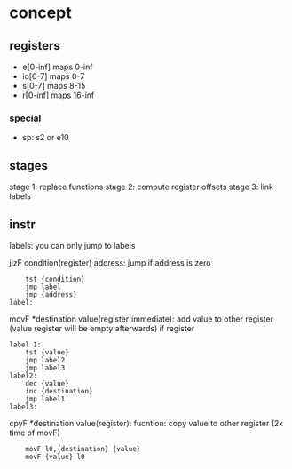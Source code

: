 # concept
## registers
- e[0-inf] maps 0-inf
- io[0-7] maps 0-7
- s[0-7] maps 8-15
- r[0-inf] maps 16-inf

### special
- sp: s2 or e10

## stages
stage 1:
replace functions
stage 2:
compute register offsets
stage 3:
link labels

## instr
labels: you can only jump to labels

jizF condition(register) address: jump if address is zero
```
    tst {condition}
    jmp label
    jmp {address}
label:
```

movF *destination value(register|immediate):    add value to other register (value register will be empty afterwards)
if register
```
label 1:
    tst {value}
    jmp label2
    jmp label3
label2:
    dec {value}
    inc {destination}
    jmp label1
label3:
```

cpyF *destination value(register):              fucntion: copy value to other register (2x time of movF)
```
    movF l0,{destination} {value}
    movF {value} l0
```
